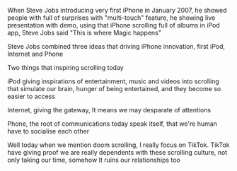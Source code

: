 
When Steve Jobs introducing very first iPhone in January 2007, he showed people with full of surprises with "multi-touch" feature,  he showing live presentation with demo, using that iPhone scrolling full of albums in iPod app, Steve Jobs said "This is where Magic happens"

Steve Jobs combined three ideas that driving iPhone innovation, first iPod, Internet and Phone

Two things that inspiring scrolling today

iPod giving inspirations of entertainment, music and videos into scrolling that simulate our brain, hunger of being entertained, and they become so easier to access

Internet, giving the gateway, It means we may desparate of attentions

Phone, the root of communications today speak itself, that we're human have to socialise each other

Well today when we mention doom scrolling, I really focus on TikTok. TikTok have giving proof we are really dependents with these scrolling culture, not only taking our time, somehow It ruins our relationships too

